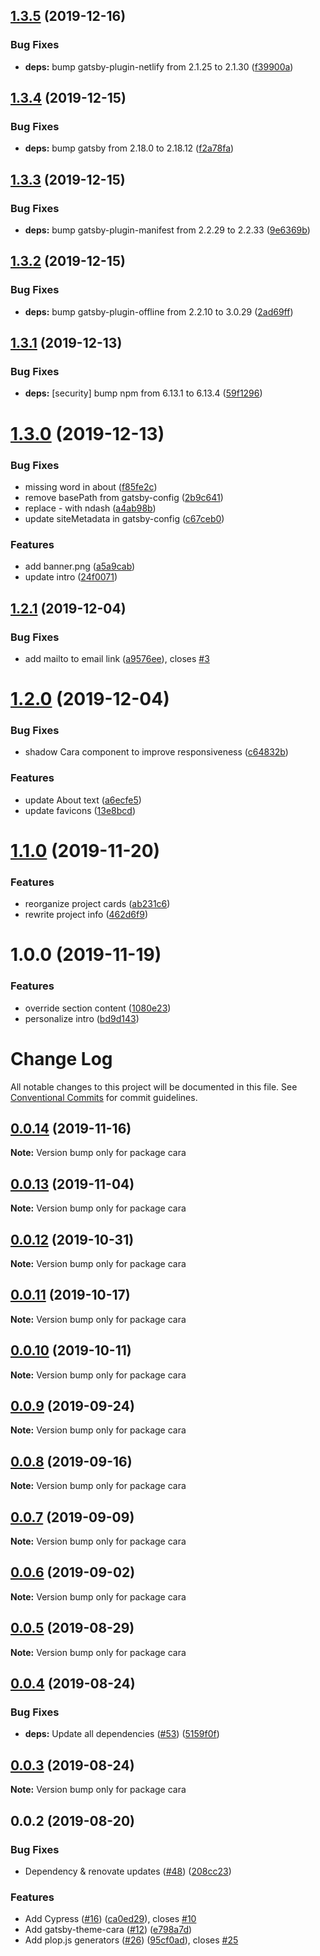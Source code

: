 ## [1.3.5](https://github.com/eliasnorrby/portfolio-gatsby/compare/v1.3.4...v1.3.5) (2019-12-16)


### Bug Fixes

* **deps:** bump gatsby-plugin-netlify from 2.1.25 to 2.1.30 ([f39900a](https://github.com/eliasnorrby/portfolio-gatsby/commit/f39900ab628ecea9dcaed4fdf66a73b5d9391d27))

## [1.3.4](https://github.com/eliasnorrby/portfolio-gatsby/compare/v1.3.3...v1.3.4) (2019-12-15)


### Bug Fixes

* **deps:** bump gatsby from 2.18.0 to 2.18.12 ([f2a78fa](https://github.com/eliasnorrby/portfolio-gatsby/commit/f2a78fa9cdcfc2661ee9aa1e3da557d6344e905b))

## [1.3.3](https://github.com/eliasnorrby/portfolio-gatsby/compare/v1.3.2...v1.3.3) (2019-12-15)


### Bug Fixes

* **deps:** bump gatsby-plugin-manifest from 2.2.29 to 2.2.33 ([9e6369b](https://github.com/eliasnorrby/portfolio-gatsby/commit/9e6369b2547fb97caa31b95301dccdb1985941b1))

## [1.3.2](https://github.com/eliasnorrby/portfolio-gatsby/compare/v1.3.1...v1.3.2) (2019-12-15)


### Bug Fixes

* **deps:** bump gatsby-plugin-offline from 2.2.10 to 3.0.29 ([2ad69ff](https://github.com/eliasnorrby/portfolio-gatsby/commit/2ad69ff0a9306dd78fd4ccf2ec494e25e4fbcbfb))

## [1.3.1](https://github.com/eliasnorrby/portfolio-gatsby/compare/v1.3.0...v1.3.1) (2019-12-13)


### Bug Fixes

* **deps:** [security] bump npm from 6.13.1 to 6.13.4 ([59f1296](https://github.com/eliasnorrby/portfolio-gatsby/commit/59f129608f3562d5915b096de14f76ddd6bc8895))

# [1.3.0](https://github.com/eliasnorrby/portfolio-gatsby/compare/v1.2.1...v1.3.0) (2019-12-13)


### Bug Fixes

* missing word in about ([f85fe2c](https://github.com/eliasnorrby/portfolio-gatsby/commit/f85fe2cbaa90903c2740112fcc18e1af48bda48b))
* remove basePath from gatsby-config ([2b9c641](https://github.com/eliasnorrby/portfolio-gatsby/commit/2b9c641c5159bf644d96f48860681252facbf3c4))
* replace - with ndash ([a4ab98b](https://github.com/eliasnorrby/portfolio-gatsby/commit/a4ab98bb0fea851a06710cb4943144f3abce3269))
* update siteMetadata in gatsby-config ([c67ceb0](https://github.com/eliasnorrby/portfolio-gatsby/commit/c67ceb0215bb544e81158637a16245312110076a))


### Features

* add banner.png ([a5a9cab](https://github.com/eliasnorrby/portfolio-gatsby/commit/a5a9cabebef86d501cbb3a774011a573a0239ee2))
* update intro ([24f0071](https://github.com/eliasnorrby/portfolio-gatsby/commit/24f0071357dcf9fbd348c87da491a188811365cf))

## [1.2.1](https://github.com/eliasnorrby/portfolio-gatsby/compare/v1.2.0...v1.2.1) (2019-12-04)


### Bug Fixes

* add mailto to email link ([a9576ee](https://github.com/eliasnorrby/portfolio-gatsby/commit/a9576ee1e31174b106488ac632fdb55b367cc437)), closes [#3](https://github.com/eliasnorrby/portfolio-gatsby/issues/3)

# [1.2.0](https://github.com/eliasnorrby/portfolio-gatsby/compare/v1.1.0...v1.2.0) (2019-12-04)


### Bug Fixes

* shadow Cara component to improve responsiveness ([c64832b](https://github.com/eliasnorrby/portfolio-gatsby/commit/c64832b8a9ccab5e5e6229a907eb2c3291318d85))


### Features

* update About text ([a6ecfe5](https://github.com/eliasnorrby/portfolio-gatsby/commit/a6ecfe59b6c485731fd6f25575e3a3c2b5641396))
* update favicons ([13e8bcd](https://github.com/eliasnorrby/portfolio-gatsby/commit/13e8bcdb725cee904661d6d9ef5242d923e46574))

# [1.1.0](https://github.com/eliasnorrby/portfolio-gatsby/compare/v1.0.0...v1.1.0) (2019-11-20)


### Features

* reorganize project cards ([ab231c6](https://github.com/eliasnorrby/portfolio-gatsby/commit/ab231c623956843f5f91f561d44edf691a2f5d47))
* rewrite project info ([462d6f9](https://github.com/eliasnorrby/portfolio-gatsby/commit/462d6f956fb21f31bf341c60c2f6d43e04464b17))

# 1.0.0 (2019-11-19)


### Features

* override section content ([1080e23](https://github.com/eliasnorrby/portfolio-gatsby/commit/1080e23759169a4fcac22d8e4bac48e76990afad))
* personalize intro ([bd9d143](https://github.com/eliasnorrby/portfolio-gatsby/commit/bd9d143bdb648b2bd609154bb858628533eec762))

# Change Log

All notable changes to this project will be documented in this file.
See [Conventional Commits](https://conventionalcommits.org) for commit guidelines.

## [0.0.14](https://github.com/LekoArts/gatsby-themes/compare/cara@0.0.13...cara@0.0.14) (2019-11-16)

**Note:** Version bump only for package cara





## [0.0.13](https://github.com/LekoArts/gatsby-themes/compare/cara@0.0.12...cara@0.0.13) (2019-11-04)

**Note:** Version bump only for package cara





## [0.0.12](https://github.com/LekoArts/gatsby-themes/compare/cara@0.0.11...cara@0.0.12) (2019-10-31)

**Note:** Version bump only for package cara





## [0.0.11](https://github.com/LekoArts/gatsby-themes/compare/cara@0.0.10...cara@0.0.11) (2019-10-17)

**Note:** Version bump only for package cara





## [0.0.10](https://github.com/LekoArts/gatsby-themes/compare/cara@0.0.9...cara@0.0.10) (2019-10-11)

**Note:** Version bump only for package cara





## [0.0.9](https://github.com/LekoArts/gatsby-themes/compare/cara@0.0.8...cara@0.0.9) (2019-09-24)

**Note:** Version bump only for package cara





## [0.0.8](https://github.com/LekoArts/gatsby-themes/compare/cara@0.0.7...cara@0.0.8) (2019-09-16)

**Note:** Version bump only for package cara





## [0.0.7](https://github.com/LekoArts/gatsby-themes/compare/cara@0.0.6...cara@0.0.7) (2019-09-09)

**Note:** Version bump only for package cara





## [0.0.6](https://github.com/LekoArts/gatsby-themes/compare/cara@0.0.5...cara@0.0.6) (2019-09-02)

**Note:** Version bump only for package cara





## [0.0.5](https://github.com/LekoArts/gatsby-themes/compare/cara@0.0.4...cara@0.0.5) (2019-08-29)

**Note:** Version bump only for package cara





## [0.0.4](https://github.com/LekoArts/gatsby-themes/compare/cara@0.0.3...cara@0.0.4) (2019-08-24)


### Bug Fixes

* **deps:** Update all dependencies ([#53](https://github.com/LekoArts/gatsby-themes/issues/53)) ([5159f0f](https://github.com/LekoArts/gatsby-themes/commit/5159f0f))





## [0.0.3](https://github.com/LekoArts/gatsby-themes/compare/cara@0.0.2...cara@0.0.3) (2019-08-24)

**Note:** Version bump only for package cara





## 0.0.2 (2019-08-20)


### Bug Fixes

* Dependency & renovate updates ([#48](https://github.com/LekoArts/gatsby-themes/issues/48)) ([208cc23](https://github.com/LekoArts/gatsby-themes/commit/208cc23))


### Features

* Add Cypress ([#16](https://github.com/LekoArts/gatsby-themes/issues/16)) ([ca0ed29](https://github.com/LekoArts/gatsby-themes/commit/ca0ed29)), closes [#10](https://github.com/LekoArts/gatsby-themes/issues/10)
* Add gatsby-theme-cara ([#12](https://github.com/LekoArts/gatsby-themes/issues/12)) ([e798a7d](https://github.com/LekoArts/gatsby-themes/commit/e798a7d))
* Add plop.js generators ([#26](https://github.com/LekoArts/gatsby-themes/issues/26)) ([95cf0ad](https://github.com/LekoArts/gatsby-themes/commit/95cf0ad)), closes [#25](https://github.com/LekoArts/gatsby-themes/issues/25)
